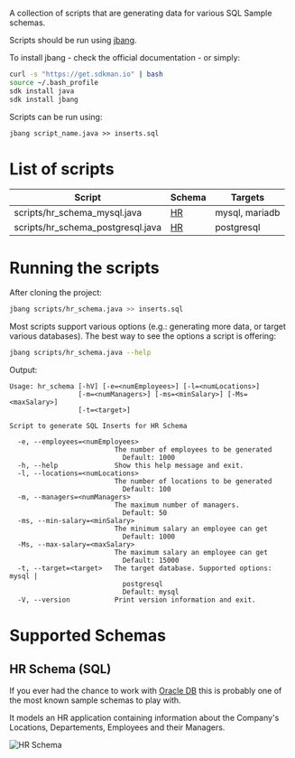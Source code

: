A collection of scripts that are generating data for various SQL Sample schemas.

Scripts should be run using [jbang](https://github.com/jbangdev/jbang).

To install jbang - check the official documentation - or simply:

```sh
curl -s "https://get.sdkman.io" | bash 
source ~/.bash_profile
sdk install java 
sdk install jbang
```

Scripts can be run using:

```
jbang script_name.java >> inserts.sql
```

# List of scripts

| Script | Schema | Targets |
| ------ | ------ | ------- |
| scripts/hr_schema_mysql.java | [HR](#hr-schema-sql) | mysql, mariadb |
| scripts/hr_schema_postgresql.java | [HR](#hr-schema-sql) | postgresql |

# Running the scripts

After cloning the project:

```sh
jbang scripts/hr_schema.java >> inserts.sql
```

Most scripts support various options (e.g.: generating more data, or target various databases). The best way to see the options a script is offering:

```sh
jbang scripts/hr_schema.java --help
```

Output:

```
Usage: hr_schema [-hV] [-e=<numEmployees>] [-l=<numLocations>]
                 [-m=<numManagers>] [-ms=<minSalary>] [-Ms=<maxSalary>]
                 [-t=<target>]
                 
Script to generate SQL Inserts for HR Schema

  -e, --employees=<numEmployees>
                          The number of employees to be generated
                            Default: 1000
  -h, --help              Show this help message and exit.
  -l, --locations=<numLocations>
                          The number of locations to be generated
                            Default: 100
  -m, --managers=<numManagers>
                          The maximum number of managers.
                            Default: 50
  -ms, --min-salary=<minSalary>
                          The minimum salary an employee can get
                            Default: 1000
  -Ms, --max-salary=<maxSalary>
                          The maximum salary an employee can get
                            Default: 15000
  -t, --target=<target>   The target database. Supported options: mysql |
                            postgresql
                            Default: mysql
  -V, --version           Print version information and exit.
```

# Supported Schemas

## HR Schema (SQL)

If you ever had the chance to work with [Oracle DB](https://www.oracle.com/ro/database/technologies/) this is probably one of the most known sample schemas to play with. 

It models an HR application containing information about the Company's Locations, Departements, Employees and their Managers.

![HR Schema](https://github.com/nomemory/neat-sample-databases-generators/blob/main/assets/hr-schema.png)
